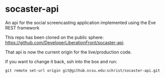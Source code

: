 socaster-api
============

An api for the social screencasting application implemented using the Eve REST framework


This repo has been cloned on the public sphere: https://github.com/DeveloperLiberationFront/socaster-api.

That api is now the current origin for the live/production code.

If you want to change it back, ssh into the box and run:

`git remote set-url origin git@github.ncsu.edu:schrist/socaster-api.git`
